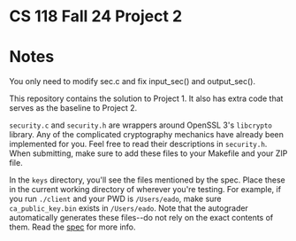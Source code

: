 # CS 118 Fall 24 Project 2

# Notes
You only need to modify sec.c and fix input_sec() and output_sec().


This repository contains the solution to Project 1. It also has extra code that serves as the baseline to Project 2.

`security.c` and `security.h` are wrappers around OpenSSL 3's `libcrypto` library. Any of the complicated cryptography mechanics have already been implemented for you. Feel free to read their descriptions in `security.h`. When submitting, make sure to add these files to your Makefile and your ZIP file.

In the `keys` directory, you'll see the files mentioned by the spec. Place these in the current working directory of wherever you're testing. For example, if you run `./client` and your PWD is `/Users/eado`, make sure `ca_public_key.bin` exists in `/Users/eado`. Note that the autograder automatically generates these files--do not rely on the exact contents of them. Read the [spec](https://docs.google.com/document/d/1FmEiFnYRwgBep5xgdoXmsTbzCaiUmznaYc6W-SHPtCs) for more info.

